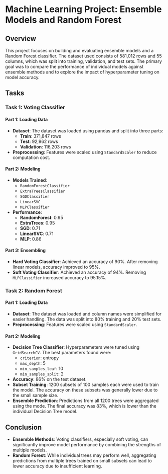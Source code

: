 # Machine Learning Project: Ensemble Models and Random Forest

## Overview
This project focuses on building and evaluating ensemble models and a Random Forest classifier. The dataset used consists of 581,012 rows and 55 columns, which was split into training, validation, and test sets. The primary goal was to compare the performance of individual models against ensemble methods and to explore the impact of hyperparameter tuning on model accuracy.

## Tasks

### Task 1: Voting Classifier

#### Part 1: Loading Data
- **Dataset**: The dataset was loaded using pandas and split into three parts:
  - **Train**: 371,847 rows
  - **Test**: 92,962 rows
  - **Validation**: 116,203 rows
- **Preprocessing**: Features were scaled using `StandardScaler` to reduce computation cost.

#### Part 2: Modeling
- **Models Trained**:
  - `RandomForestClassifier`
  - `ExtraTreesClassifier`
  - `SGDClassifier`
  - `LinearSVC`
  - `MLPClassifier`
- **Performance**:
  - **RandomForest**: 0.95
  - **ExtraTrees**: 0.95
  - **SGD**: 0.71
  - **LinearSVC**: 0.71
  - **MLP**: 0.86

#### Part 3: Ensembling
- **Hard Voting Classifier**: Achieved an accuracy of 90%. After removing linear models, accuracy improved to 95%.
- **Soft Voting Classifier**: Achieved an accuracy of 94%. Removing `MLPClassifier` increased accuracy to 95.15%.

### Task 2: Random Forest

#### Part 1: Loading Data
- **Dataset**: The dataset was loaded and column names were simplified for easier handling. The data was split into 80% training and 20% test sets.
- **Preprocessing**: Features were scaled using `StandardScaler`.

#### Part 2: Modeling
- **Decision Tree Classifier**: Hyperparameters were tuned using `GridSearchCV`. The best parameters found were:
  - `criterion`: entropy
  - `max_depth`: 5
  - `min_samples_leaf`: 10
  - `min_samples_split`: 2
- **Accuracy**: 86% on the test dataset.
- **Subset Training**: 1200 subsets of 100 samples each were used to train the model. The accuracy on these subsets was generally lower due to the small sample size.
- **Ensemble Prediction**: Predictions from all 1200 trees were aggregated using the mode. The final accuracy was 83%, which is lower than the individual Decision Tree model.

## Conclusion
- **Ensemble Methods**: Voting classifiers, especially soft voting, can significantly improve model performance by combining the strengths of multiple models.
- **Random Forest**: While individual trees may perform well, aggregating predictions from multiple trees trained on small subsets can lead to lower accuracy due to insufficient learning.
